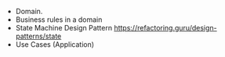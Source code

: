 - Domain.
- Business rules in a domain
- State Machine Design Pattern https://refactoring.guru/design-patterns/state
- Use Cases (Application)